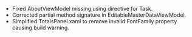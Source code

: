 - Fixed AboutViewModel missing using directive for Task.
- Corrected partial method signature in EditableMasterDataViewModel.
- Simplified TotalsPanel.xaml to remove invalid FontFamily property causing build warning.

